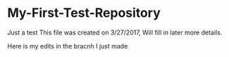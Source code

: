 

# My-First-Test-Repository
Just a test
This file was created on 3/27/2017, Will fill in later more details.


Here is my edits in  the bracnh I just made
